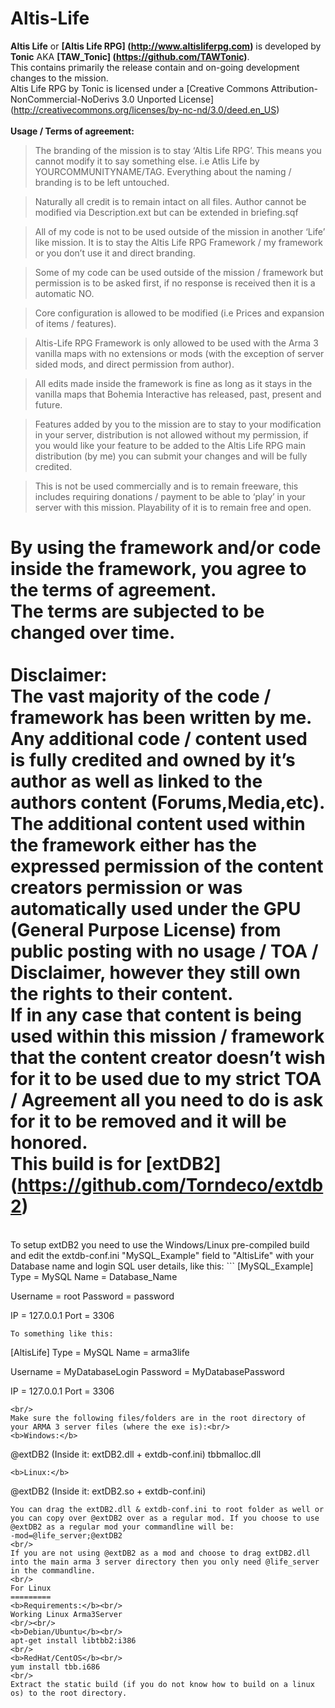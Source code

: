 Altis-Life
==========

<b>Altis Life</b> or <b>[Altis Life RPG] (http://www.altisliferpg.com)</b> is developed by <b>Tonic</b> AKA <b>[TAW_Tonic] (https://github.com/TAWTonic)</b>.<br/>
This contains primarily the release contain and on-going development changes to the mission.<br/>
Altis Life RPG by Tonic is licensed under a [Creative Commons Attribution-NonCommercial-NoDerivs 3.0 Unported License] (http://creativecommons.org/licenses/by-nc-nd/3.0/deed.en_US)
<br/><br/>
<b>Usage / Terms of agreement:</b>
>   The branding of the mission is to stay ‘Altis Life RPG’. This means you cannot modify it to say something else. i.e Atlis Life by YOURCOMMUNITYNAME/TAG. Everything about the naming / branding is to be left untouched.

>   Naturally all credit is to remain intact on all files. Author cannot be modified via Description.ext but can be extended in briefing.sqf

>   All of my code is not to be used outside of the mission in another ‘Life’ like mission. It is to stay the Altis Life RPG Framework / my framework or you don’t use it and direct branding.

>   Some of my code can be used outside of the mission / framework but permission is to be asked first, if no response is received then it is a automatic NO.

>   Core configuration is allowed to be modified (i.e Prices and expansion of items / features).

>   Altis-Life RPG Framework is only allowed to be used with the Arma 3 vanilla maps with no extensions or mods (with the exception of server sided mods, and direct permission from author).

>   All edits made inside the framework is fine as long as it stays in the vanilla maps that Bohemia Interactive has released, past, present and future.

>   Features added by you to the mission are to stay to your modification in your server, distribution is not allowed without my permission, if you would like your feature to be added to the Altis Life RPG main distribution (by me) you can submit your changes and will be fully credited.

>   This is not be used commercially and is to remain freeware, this includes requiring donations / payment to be able to ‘play’ in your server with this mission. Playability of it is to remain free and open.

By using the framework and/or code inside the framework, you agree to the terms of agreement.<br/>
The terms are subjected to be changed over time.
<br/><br/>
<b>Disclaimer:</b><br/>
The vast majority of the code / framework has been written by me.<br/>
Any additional code / content used is fully credited and owned by it’s author as well as linked to the authors content (Forums,Media,etc).<br/>
The additional content used within the framework either has the expressed permission of the content creators permission or was automatically used under the GPU (General Purpose License) from public posting with no usage / TOA / Disclaimer, however they still own the rights to their content.<br/>
If in any case that content is being used within this mission / framework that the content creator doesn’t wish for it to be used due to my strict TOA / Agreement all you need to do is ask for it to be removed and it will be honored.
<br/>
<b>This build is for [extDB2] (https://github.com/Torndeco/extdb2)</b>
=============================
<br/>
To setup extDB2 you need to use the Windows/Linux pre-compiled build and edit the extdb-conf.ini "MySQL_Example" field to "AltisLife" with your Database name and login SQL user details, like this:
```
[MySQL_Example]
Type = MySQL
Name = Database_Name

Username = root
Password = password

IP = 127.0.0.1
Port = 3306
```
To something like this:
```
[AltisLife]
Type = MySQL
Name = arma3life

Username = MyDatabaseLogin
Password = MyDatabasePassword

IP = 127.0.0.1
Port = 3306
```
<br/>
Make sure the following files/folders are in the root directory of your ARMA 3 server files (where the exe is):<br/>
<b>Windows:</b>
```
@extDB2 (Inside it: extDB2.dll + extdb-conf.ini)
tbbmalloc.dll
```
<b>Linux:</b>
```
@extDB2 (Inside it: extDB2.so + extdb-conf.ini)
```
You can drag the extDB2.dll & extdb-conf.ini to root folder as well or you can copy over @extDB2 over as a regular mod. If you choose to use @extDB2 as a regular mod your commandline will be:
-mod=@life_server;@extDB2
<br/>
If you are not using @extDB2 as a mod and choose to drag extDB2.dll into the main arma 3 server directory then you only need @life_server in the commandline.
<br/>
For Linux
=========
<b>Requirements:</b><br/>
Working Linux Arma3Server
<br/><br/>
<b>Debian/Ubuntu</b><br/>
apt-get install libtbb2:i386
<br/>
<b>RedHat/CentOS</b><br/>
yum install tbb.i686
<br/>
Extract the static build (if you do not know how to build on a linux os) to the root directory.
